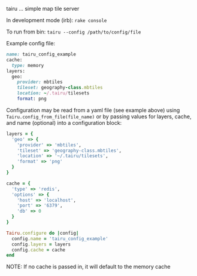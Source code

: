 tairu ... simple map tile server

In development mode (irb): `rake console`

To run from bin: `tairu --config /path/to/config/file`

Example config file:

```ruby
name: tairu_config_example
cache:
  type: memory
layers:
  geo:
    provider: mbtiles
    tileset: geography-class.mbtiles
    location: ~/.tairu/tilesets
    format: png
```

Configuration may be read from a yaml file (see example above) using `Tairu.config_from_file(file_name)`
or by passing values for layers, cache, and name (optional) into a configuration block:

```ruby
layers = {
  'geo' => {
    'provider' => 'mbtiles',
    'tileset' => 'geography-class.mbtiles',
    'location' => '~/.tairu/tilesets',
    'format' => 'png'
  }
}

cache = {
  'type' => 'redis',
  'options' => {
    'host' => 'localhost',
    'port' => '6379',
    'db' => 0
  }
}

Tairu.configure do |config|
  config.name = 'tairu_config_example'
  config.layers = layers
  config.cache = cache
end
```

NOTE: If no cache is passed in, it will default to the memory cache
